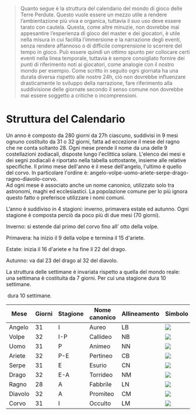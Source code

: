 >Quanto segue è la struttura del calendario del mondo di gioco delle Terre Perdute. Questo vuole essere un mezzo utile a rendere l’ambientazione più viva e organica, tuttavia il suo uso deve essere tarato con cautela. 
>Questa, come altre minuzie, non dovrebbe mai appesantire l’esperienza di gioco del master e dei giocatori, è utile nella misura in cui facilita l’immersione e la narrazione degli eventi, senza rendere affannoso o di difficile comprensione lo scorrere del tempo in gioco. 
>Può essere quindi un ottimo spunto per collocare certi eventi nella linea temporale, tuttavia è sempre consigliato fornire dei punti di riferimento noti ai giocatori, come analogie con il nostro mondo per esempio. 
>Come scritto in seguito ogni giornata ha una durata diversa rispetto alle nostre 24h, ciò non dovrebbe influenzare drasticamente lo sviluppo della narrazione, fare riferimento alla suddivisione delle giornate secondo il senso comune non dovrebbe mai essere soggetto a critiche o incomprensioni. 

# Struttura del Calendario
Un anno è composto da 280 giorni da 27h ciascuno, suddivisi in 9 mesi ognuno costituito da 31 o 32 giorni, fatta ad eccezione il mese del ragno che ne conta soltanto 28. Ogni mese prende il nome da una delle 9 costellazioni zodiacali, disposte lungo l'eclittica solare. L'elenco dei mesi e dei segni zodiacali è riportato nella tabella sottostante, insieme alle relative specifiche. Il primo mese dell'anno è il mese dell'angelo, l'ultimo è quello del corvo. In particolare l'ordine è: angelo-volpe-uomo-ariete-serpe-drago-ragno-diavolo-corvo.  
Ad ogni mese è associato anche un nome canonico, utilizzato solo tra astronomi, maghi ed ecclesiastici. La popolazione comune per lo più ignora questo fatto o preferisce utilizzare i nomi comuni. 

L’anno è suddiviso in 4 stagioni: inverno, primavera estate ed autunno. Ogni stagione è composta perciò da poco più di due mesi (70 giorni).

Inverno: si estende dal primo del corvo fino all' otto della volpe.

Primavera: ha inizio il 9 della volpe e termina il 15 d'ariete.

Estate: inizia il 16 d'ariete e ha fine il 22 del drago. 

Autunno: va dal 23 del drago al 32 del diavolo.

La struttura delle settimane è invariata rispetto a quella del mondo reale: una settimana è costituita da 7 giorni. Per cui una stagione dura 10 settimane.

 dura 10 settimane.

| Mese    | Giorni | Stagione | Nome canonico | Allineamento | Simbolo                                                                                                                                                                                                                                     |
| ------- | ------ | -------- | ------------- | ------------ | ------------------------------------------------------------------------------------------------------------------------------------------------------------------------------------------------------------------------------------------- |
| Angelo  | 31     | I        | Aureo         | LB           | ![](https://lh7-us.googleusercontent.com/docsz/AD_4nXddVSXhOItzW2FEW74WGuxICXSz-G9fRSf31aA3EYjebgnJh6MEZUwt0NIwsMcxewhlo9jMdjU7HI5b2yLNMJIwhtSH5-wGOBJRWT4S_XGTsHL5uROE-OVaH10VdySW_Eh_bdRot-AWfJqcdj_wJRKhbufr?key=ZYuynkEuiDOeF2w1foRQ9g) |
| Volpe   | 32     | I-P      | Callideo      | NB           | ![](https://lh7-us.googleusercontent.com/docsz/AD_4nXdGFnezjEdCChqGyl5Rz2ooHGxeyvgFowWaguBWGUmmhyPl30agRQk4hRORXQXxbI5kZ1ALG9u6Y87aeXcCa0qzmnL7ODP_I3kwfNfTSxkv5FcEq4O8quolAAP8oZh8XyB96Tl9q-l2-eaZrKd2UC9SmHaf?key=ZYuynkEuiDOeF2w1foRQ9g) |
| Uomo    | 31     | P        | Animeo        | NN           | ![](https://lh7-us.googleusercontent.com/docsz/AD_4nXcJpHgX5VlC6FxGvE-XMWOtB1u5L97khyQO6K41RtqmIIrC1Lrf6W85Aa3zKqGR2ej2_lNfNzu39a3Ka6Z4oqo0kiA1TW25WzibKpslYePCqpUZZcQDXsxYIcPzlxkXYyFTrIl7XW5LWFJoanG60xC84i-j?key=ZYuynkEuiDOeF2w1foRQ9g) |
| Ariete  | 32     | P-E      | Pertineo      | CB           | ![](https://lh7-us.googleusercontent.com/docsz/AD_4nXdXCw5tVhQTC6jwbxkYdDp9Y8RG_PjE6163BMzxYZkokJ76RUeUnh2q-lFM__g7c4C9L8D293I2eTnV9NCiEZ6MJlsNZZtVRZmQobIMCplgrCXs4yQg_zSU-Hrd5Ju4HTVuCRcXCctRDXIHQrl2m1WM6k35?key=ZYuynkEuiDOeF2w1foRQ9g) |
| Serpe   | 31     | E        | Esurio        | CN           | ![](https://lh7-us.googleusercontent.com/docsz/AD_4nXeAl43okyJoZI7W-Ar7SU1jCzhmurKi0CbTY80DSaN5VNn2wgJXO8sd3qaL9fu0wCdndFU6ET0mXAZRNXnB4OfQGf5DiQIUQQAykLSLdM72SGvf3cUnFFtMZG0-nUvLIbhkPmPEiwqZZvI3X4AiHwJ9ky8?key=ZYuynkEuiDOeF2w1foRQ9g)  |
| Drago   | 32     | E-A      | Torrideo      | NM           | ![](https://lh7-us.googleusercontent.com/docsz/AD_4nXf0BoK7hfqtABrcfMe632pODuMrfKsxEvTjEpCynwbuyJdg8Cjbz1KE3KJg0aoETS-qhE396ePbf87NhVlOaGVqYXFg_rWaJBmTH3eOaGeFyf625mnzWr0QkOvJVtOobyLHjffaqaIP6vFyIzIDtCHTXkTw?key=ZYuynkEuiDOeF2w1foRQ9g) |
| Ragno   | 28     | A        | Fabbrile      | LN           | ![](https://lh7-us.googleusercontent.com/docsz/AD_4nXdu6Rgbln8tdSvfRhGTBwtVZgz8A1JfCTpIJ5SMH6Z9RC5zTdF-wDR9fBkJKFTB3EeBCoPVCRIQn3lKdU9C4k1a-_4s9UrXgQkkRaJqAix0V9TVrgCgwKhw7u7RDMtB7AEil5PjVNG1n3gTNETQCTTrfQM?key=ZYuynkEuiDOeF2w1foRQ9g)  |
| Diavolo | 32     | A        | Promiteo      | CM           | ![](https://lh7-us.googleusercontent.com/docsz/AD_4nXf8fwbcHSzrAJDtjoTiB9BV-GurT-4jEVQHjNqtZHJxTUpKs1lKUmKqkTVhz5xcdZZL_JO6NHMRz4DLYcZYelG5K2grTwTabwA5YItQw19EVgS8rpTBGbgUr6imEml7KEKJ_LheX641PbbknZXekj0wUrc?key=ZYuynkEuiDOeF2w1foRQ9g)  |
| Corvo   | 31     | I        | Occulto       | LM           | ![](https://lh7-us.googleusercontent.com/docsz/AD_4nXerC0OO1JKgWHt49rB-BGLbdkXIKhiHrBzw3eDAkpIeg5zZ7Be9rOOeKgwTIYa_4eugarsVndnNmzcO0f87T-f6Vi1tbSpH2686n4dhrjORPU74rQCllMVi5Lf6oNvoA0OSoKJ6zzZdZuAEK6tFyI6xaWLM?key=ZYuynkEuiDOeF2w1foRQ9g) |